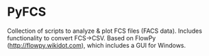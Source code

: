 PyFCS
=====

Collection of scripts to analyze &amp; plot FCS files (FACS data). Includes functionality to convert FCS->CSV. Based on FlowPy (http://flowpy.wikidot.com), which includes a GUI for Windows.
